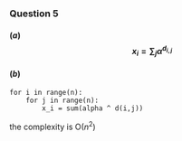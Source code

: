 ### Question 5
#### ($a$)$$x_i = \sum_j \alpha^{d_{i,j}}$$
#### ($b$)
	for i in range(n):
		for j in range(n):
			x_i = sum(alpha ^ d(i,j))
the complexity is O($n^2$)
<!--stackedit_data:
eyJoaXN0b3J5IjpbLTE3MzUxOTAwNzddfQ==
-->